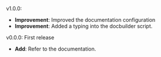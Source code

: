 v1.0.0:
- **Improvement**: Improved the documentation configuration
- **Improvement**: Added a typing into the docbuilder script.

v0.0.0: First release
- **Add**: Refer to the documentation.
